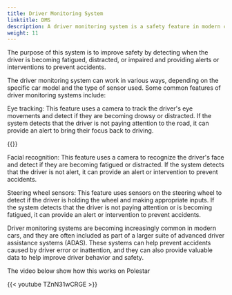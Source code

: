 ```yaml
---
title: Driver Monitoring System
linktitle: DMS
description: A driver monitoring system is a safety feature in modern cars that uses sensors and cameras to monitor the driver's behavior and attention while driving. 
weight: 11
---
```

<!-- markdownlint-disable MD033 -->

The purpose of this system is to improve safety by detecting when the driver is becoming fatigued, distracted, or impaired and providing alerts or interventions to prevent accidents.

The driver monitoring system can work in various ways, depending on the specific car model and the type of sensor used. Some common features of driver monitoring systems include:

Eye tracking: This feature uses a camera to track the driver's eye movements and detect if they are becoming drowsy or distracted. If the system detects that the driver is not paying attention to the road, it can provide an alert to bring their focus back to driving.

{{<evkxdisplayaddarticle />}}

Facial recognition: This feature uses a camera to recognize the driver's face and detect if they are becoming fatigued or distracted. If the system detects that the driver is not alert, it can provide an alert or intervention to prevent accidents.

Steering wheel sensors: This feature uses sensors on the steering wheel to detect if the driver is holding the wheel and making appropriate inputs. If the system detects that the driver is not paying attention or is becoming fatigued, it can provide an alert or intervention to prevent accidents.

Driver monitoring systems are becoming increasingly common in modern cars, and they are often included as part of a larger suite of advanced driver assistance systems (ADAS). These systems can help prevent accidents caused by driver error or inattention, and they can also provide valuable data to help improve driver behavior and safety.

The video below show how this works on Polestar

{{< youtube TZnN31wCRGE >}}